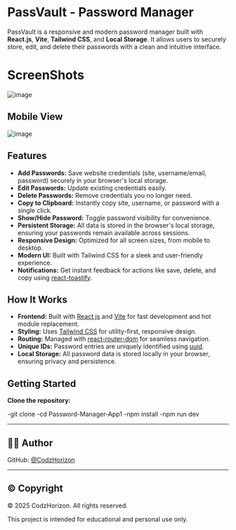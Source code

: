 # PassVault - Password Manager

PassVault is a responsive and modern password manager built with **React.js**, **Vite**, **Tailwind CSS**, and **Local Storage**. It allows users to securely store, edit, and delete their passwords with a clean and intuitive interface.

# ScreenShots
![image](https://github.com/user-attachments/assets/ee52a5a4-5df8-4f14-a828-0ffbfa393aff)

## Mobile View

![image](https://github.com/user-attachments/assets/c625ae48-04c8-4196-848f-1e81346065e8)

## Features

- **Add Passwords:** Save website credentials (site, username/email, password) securely in your browser's local storage.
- **Edit Passwords:** Update existing credentials easily.
- **Delete Passwords:** Remove credentials you no longer need.
- **Copy to Clipboard:** Instantly copy site, username, or password with a single click.
- **Show/Hide Password:** Toggle password visibility for convenience.
- **Persistent Storage:** All data is stored in the browser's local storage, ensuring your passwords remain available across sessions.
- **Responsive Design:** Optimized for all screen sizes, from mobile to desktop.
- **Modern UI:** Built with Tailwind CSS for a sleek and user-friendly experience.
- **Notifications:** Get instant feedback for actions like save, delete, and copy using [react-toastify](https://fkhadra.github.io/react-toastify/introduction/).

## How It Works

- **Frontend:** Built with [React.js](https://react.dev/) and [Vite](https://vitejs.dev/) for fast development and hot module replacement.
- **Styling:** Uses [Tailwind CSS](https://tailwindcss.com/) for utility-first, responsive design.
- **Routing:** Managed with [react-router-dom](https://reactrouter.com/) for seamless navigation.
- **Unique IDs:** Password entries are uniquely identified using [uuid](https://www.npmjs.com/package/uuid).
- **Local Storage:** All password data is stored locally in your browser, ensuring privacy and persistence.

## Getting Started

**Clone the repository:**
   
-git clone <repo-url>
-cd Password-Manager-App1
-npm install
-npm run dev

---
## 👨‍💻 Author
  
GitHub: [@CodzHorizon](https://github.com/CodzHorizon)

---

## ©️ Copyright

© 2025 CodzHorizon. All rights reserved.

This project is intended for educational and personal use only.
